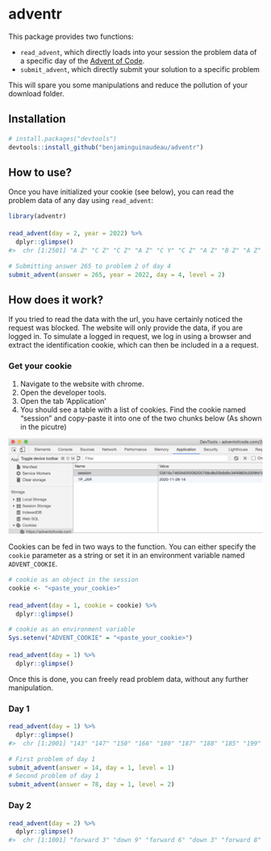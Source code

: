 
<!-- README.md is generated from README.Rmd. Please edit that file -->

# adventr

This package provides two functions:

- `read_advent`, which directly loads into your session the problem data
  of a specific day of the [Advent of Code](https://adventofcode.com/).
- `submit_advent`, which directly submit your solution to a specific
  problem

This will spare you some manipulations and reduce the pollution of your
download folder.

## Installation

``` r
# install.packages("devtools")
devtools::install_github("benjaminguinaudeau/adventr")
```

## How to use?

Once you have initialized your cookie (see below), you can read the
problem data of any day using `read_advent`:

``` r
library(adventr)

read_advent(day = 2, year = 2022) %>%
  dplyr::glimpse()
#>  chr [1:2501] "A Z" "C Z" "C Z" "A Z" "C Y" "C Z" "A Z" "B Z" "A Z" "A Z" ...
```

``` r
# Submitting answer 265 to problem 2 of day 4
submit_advent(answer = 265, year = 2022, day = 4, level = 2)
```

## How does it work?

If you tried to read the data with the url, you have certainly noticed
the request was blocked. The website will only provide the data, if you
are logged in. To simulate a logged in request, we log in using a
browser and extract the identification cookie, which can then be
included in a a request.

### Get your cookie

1.  Navigate to the website with chrome.
2.  Open the developer tools.
3.  Open the tab ‘Application’
4.  You should see a table with a list of cookies. Find the cookie named
    “session” and copy-paste it into one of the two chunks below (As
    shown in the picutre)

![](example_cookie.png)

Cookies can be fed in two ways to the function. You can either specify
the `cookie` parameter as a string or set it in an environment variable
named `ADVENT_COOKIE`.

``` r
# cookie as an object in the session
cookie <- "<paste_your_cookie>"

read_advent(day = 1, cookie = cookie) %>%
  dplyr::glimpse()
```

``` r
# cookie as an environment variable
Sys.setenv("ADVENT_COOKIE" = "<paste_your_cookie>")

read_advent(day = 1) %>%
  dplyr::glimpse()
```

Once this is done, you can freely read problem data, without any further
manipulation.

### Day 1

``` r
read_advent(day = 1) %>%
  dplyr::glimpse()
#>  chr [1:2001] "143" "147" "150" "166" "180" "187" "188" "185" "199" "198" ...
```

``` r
# First problem of day 1
submit_advent(answer = 14, day = 1, level = 1)
# Second problem of day 1
submit_advent(answer = 78, day = 1, level = 2)
```

### Day 2

``` r
read_advent(day = 2) %>%
  dplyr::glimpse()
#>  chr [1:1001] "forward 3" "down 9" "forward 6" "down 3" "forward 8" ...
```
